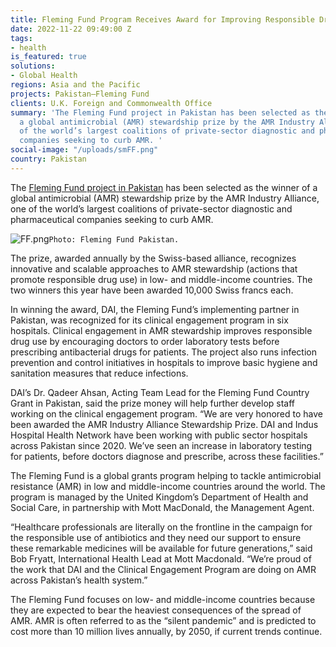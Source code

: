 ```yaml
---
title: Fleming Fund Program Receives Award for Improving Responsible Drug Use in Pakistan
date: 2022-11-22 09:49:00 Z
tags:
- health
is_featured: true
solutions:
- Global Health
regions: Asia and the Pacific
projects: Pakistan—Fleming Fund
clients: U.K. Foreign and Commonwealth Office
summary: 'The Fleming Fund project in Pakistan has been selected as the winner of
  a global antimicrobial (AMR) stewardship prize by the AMR Industry Alliance, one
  of the world’s largest coalitions of private-sector diagnostic and pharmaceutical
  companies seeking to curb AMR. '
social-image: "/uploads/smFF.png"
country: Pakistan
---
```


The [Fleming Fund project in Pakistan](https://www.dai.com/our-work/projects/pakistan-fleming-fund) has been selected as the winner of a global antimicrobial (AMR) stewardship prize by the AMR Industry Alliance, one of the world’s largest coalitions of private-sector diagnostic and pharmaceutical companies seeking to curb AMR. 

![FF.png](/uploads/FF.png)`Photo: Fleming Fund Pakistan.`

<!--more-->

The prize, awarded annually by the Swiss-based alliance, recognizes innovative and scalable approaches to AMR stewardship (actions that promote responsible drug use) in low- and middle-income countries. The two winners this year have been awarded 10,000 Swiss francs each. 

In winning the award, DAI, the Fleming Fund’s implementing partner in Pakistan, was recognized for its clinical engagement program in six hospitals. Clinical engagement in AMR stewardship improves responsible drug use by encouraging doctors to order laboratory tests before prescribing antibacterial drugs for patients. The project also runs infection prevention and control initiatives in hospitals to improve basic hygiene and sanitation measures that reduce infections. 

DAI’s Dr. Qadeer Ahsan, Acting Team Lead for the Fleming Fund Country Grant in Pakistan, said the prize money will help further develop staff working on the clinical engagement program. “We are very honored to have been awarded the AMR Industry Alliance Stewardship Prize. DAI and Indus Hospital Health Network have been working with public sector hospitals across Pakistan since 2020. We’ve seen an increase in laboratory testing for patients, before doctors diagnose and prescribe, across these facilities.”

The Fleming Fund is a global grants program helping to tackle antimicrobial resistance (AMR) in low and middle-income countries around the world. The program is managed by the United Kingdom’s Department of Health and Social Care, in partnership with Mott MacDonald, the Management Agent.   

“Healthcare professionals are literally on the frontline in the campaign for the responsible use of antibiotics and they need our support to ensure these remarkable medicines will be available for future generations,” said Bob Fryatt, International Health Lead at Mott Macdonald. “We’re proud of the work that DAI and the Clinical Engagement Program are doing on AMR across Pakistan’s health system.”

The Fleming Fund focuses on low- and middle-income countries because they are expected to bear the heaviest consequences of the spread of AMR. AMR is often referred to as the “silent pandemic” and is predicted to cost more than 10 million lives annually, by 2050, if current trends continue. 
